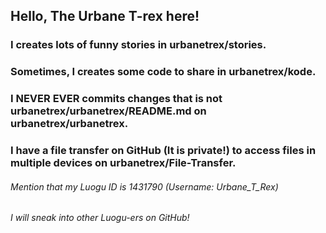 ## Hello, The Urbane T-rex here!
### I creates lots of funny stories in urbanetrex/stories.
### Sometimes, I creates some code to share in urbanetrex/kode.
### I NEVER EVER commits changes that is not urbanetrex/urbanetrex/README.md on urbanetrex/urbanetrex.
### I have a file transfer on GitHub (It is private!) to access files in multiple devices on urbanetrex/File-Transfer.
###### Mention that my Luogu ID is 1431790 (Username: Urbane_T_Rex)
###### I will sneak into other Luogu-ers on GitHub!
